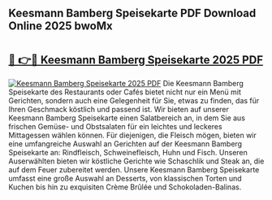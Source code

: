 ## Keesmann Bamberg Speisekarte PDF Download Online 2025 bwoMx

# <h2><a href="http://gce296.nevu.top/?p=Keesmann+Bamberg+Speisekarte">🔗 👉🔴 Keesmann Bamberg Speisekarte 2025 PDF</a></h2>

[![Keesmann Bamberg Speisekarte 2025 PDF](https://i.imgur.com/dBaPXMq.png)](http://gce296.nevu.top/?p=Keesmann+Bamberg+Speisekarte)
Die Keesmann Bamberg Speisekarte des Restaurants oder Cafés bietet nicht nur ein Menü mit Gerichten, sondern auch eine Gelegenheit für Sie, etwas zu finden, das für Ihren Geschmack köstlich und passend ist. Wir bieten auf unserer Keesmann Bamberg Speisekarte einen Salatbereich an, in dem Sie aus frischen Gemüse- und Obstsalaten für ein leichtes und leckeres Mittagessen wählen können. Für diejenigen, die Fleisch mögen, bieten wir eine umfangreiche Auswahl an Gerichten auf der Keesmann Bamberg Speisekarte an: Rindfleisch, Schweinefleisch, Huhn und Fisch. Unseren Auserwählten bieten wir köstliche Gerichte wie Schaschlik und Steak an, die auf dem Feuer zubereitet werden. Unsere Keesmann Bamberg Speisekarte umfasst eine große Auswahl an Desserts, von klassischen Torten und Kuchen bis hin zu exquisiten Crème Brûlée und Schokoladen-Balinas.
